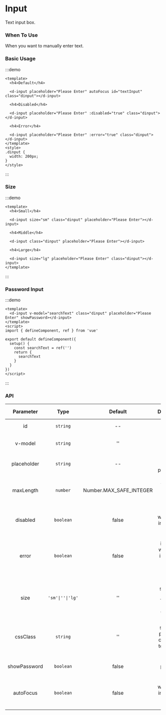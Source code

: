 # Input

Text input box.

### When To Use

When you want to manually enter text.

### Basic Usage

:::demo

```vue
<template>
  <h4>Default</h4>

  <d-input placeholder="Please Enter" autoFocus id="textInput" class="dinput"></d-input>

  <h4>Disabled</h4>

  <d-input placeholder="Please Enter" :disabled="true" class="dinput"></d-input>

  <h4>Error</h4>

  <d-input placeholder="Please Enter" :error="true" class="dinput"></d-input>
</template>
<style>
.dinput {
  width: 200px;
}
</style>
```

:::

### Size

:::demo

```vue
<template>
  <h4>Small</h4>

  <d-input size="sm" class="dinput" placeholder="Please Enter"></d-input>

  <h4>Middle</h4>

  <d-input class="dinput" placeholder="Please Enter"></d-input>

  <h4>Large</h4>

  <d-input size="lg" placeholder="Please Enter" class="dinput"></d-input>
</template>
```

:::

### Password Input

:::demo

```vue
<template>
  <d-input v-model="searchText" class="dinput" placeholder="Please Enter" showPassword></d-input>
</template>
<script>
import { defineComponent, ref } from 'vue'

export default defineComponent({
  setup() {
    const searchText = ref('')
    return {
      searchText
    }
  }
})
</script>
```

:::

### API

|      Parameter        |       Type      |      Default     |     Description   |   Jump to Demo |
| :-------------------: | :--------------: | :---------------------: | :--------------------------------------------: | :-------------------: |
|          id           |     `string`     |           --            |   Optional, input ID  | [Basic Usage](#basic-usage) |
| v-model |     `string`     |           ''            |  Optional, bound value  |[Password Input](#password-input)   |
|      placeholder      |     `string`     |           --            |  Optional, input placeholder    | [Basic Usage](#basic-usage) |
|       maxLength       |     `number`     | Number.MAX_SAFE_INTEGER |  Optional, the max-length of the input box |         |
|       disabled        |    `boolean`     |          false          |  Optional, whether the input box is disabled  | [Basic Usage](#basic-usage) |
|         error         |    `boolean`     |          false          |  Optional, indicating whether an input error occurs in the input box. | [Basic Usage](#basic-usage) |
|         size          | `'sm'\|''\|'lg'` |           ''            | Optional, size of the text box. The value can be 'lg','','sm' |     [Size](#size)     |
|       cssClass        |     `string`     |           ''            |  Optional, support to pass in the class name to the input box   |                       |
|     showPassword      |    `boolean`     |          false          |  Optional, password input box   |[Password Input](#password-input)   |
|       autoFocus       |    `boolean`     |          false          |  Optional, whether the input box is auto-focused   | [Basic Usage](#basic-usage) |

<style>
  h4 {
    font-weight: 700;
    color: #575d6c;
    font-size: 12px;
    margin: 15px 0;
  }
</style>
